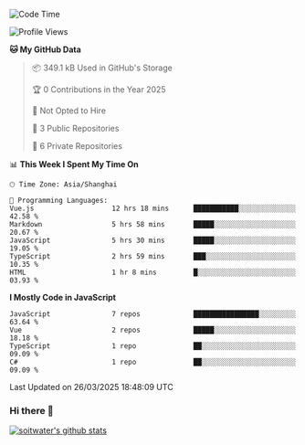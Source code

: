 <!--START_SECTION:waka-->
![Code Time](http://img.shields.io/badge/Code%20Time-4%2C792%20hrs%2031%20mins-blue)

![Profile Views](http://img.shields.io/badge/Profile%20Views-0-blue)

**🐱 My GitHub Data** 

> 📦 349.1 kB Used in GitHub's Storage 
 > 
> 🏆 0 Contributions in the Year 2025
 > 
> 🚫 Not Opted to Hire
 > 
> 📜 3 Public Repositories 
 > 
> 🔑 6 Private Repositories 
 > 
📊 **This Week I Spent My Time On** 

```text
🕑︎ Time Zone: Asia/Shanghai

💬 Programming Languages: 
Vue.js                   12 hrs 18 mins      ███████████░░░░░░░░░░░░░░   42.58 % 
Markdown                 5 hrs 58 mins       █████░░░░░░░░░░░░░░░░░░░░   20.67 % 
JavaScript               5 hrs 30 mins       █████░░░░░░░░░░░░░░░░░░░░   19.05 % 
TypeScript               2 hrs 59 mins       ███░░░░░░░░░░░░░░░░░░░░░░   10.35 % 
HTML                     1 hr 8 mins         █░░░░░░░░░░░░░░░░░░░░░░░░   03.93 % 
```

**I Mostly Code in JavaScript** 

```text
JavaScript               7 repos             ████████████████░░░░░░░░░   63.64 % 
Vue                      2 repos             █████░░░░░░░░░░░░░░░░░░░░   18.18 % 
TypeScript               1 repo              ██░░░░░░░░░░░░░░░░░░░░░░░   09.09 % 
C#                       1 repo              ██░░░░░░░░░░░░░░░░░░░░░░░   09.09 % 
```




 Last Updated on 26/03/2025 18:48:09 UTC
<!--END_SECTION:waka-->

### Hi there 👋
[![soitwater's github stats](https://github-readme-stats.vercel.app/api?username=soitwater)](https://github.com/soitwater/github-readme-stats)
